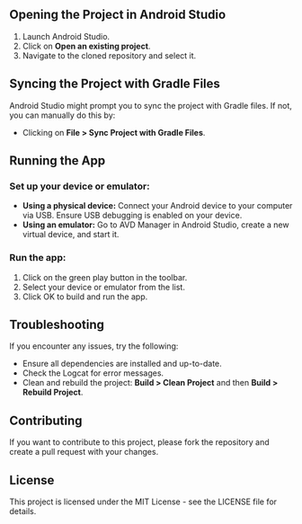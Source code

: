 ## Opening the Project in Android Studio

1. Launch Android Studio.
2. Click on **Open an existing project**.
3. Navigate to the cloned repository and select it.

## Syncing the Project with Gradle Files

Android Studio might prompt you to sync the project with Gradle files. If not, you can manually do this by:
- Clicking on **File > Sync Project with Gradle Files**.

## Running the App

### Set up your device or emulator:

- **Using a physical device:** Connect your Android device to your computer via USB. Ensure USB debugging is enabled on your device.
- **Using an emulator:** Go to AVD Manager in Android Studio, create a new virtual device, and start it.

### Run the app:

1. Click on the green play button in the toolbar.
2. Select your device or emulator from the list.
3. Click OK to build and run the app.

## Troubleshooting

If you encounter any issues, try the following:
- Ensure all dependencies are installed and up-to-date.
- Check the Logcat for error messages.
- Clean and rebuild the project: **Build > Clean Project** and then **Build > Rebuild Project**.

## Contributing

If you want to contribute to this project, please fork the repository and create a pull request with your changes.

## License

This project is licensed under the MIT License - see the LICENSE file for details.
